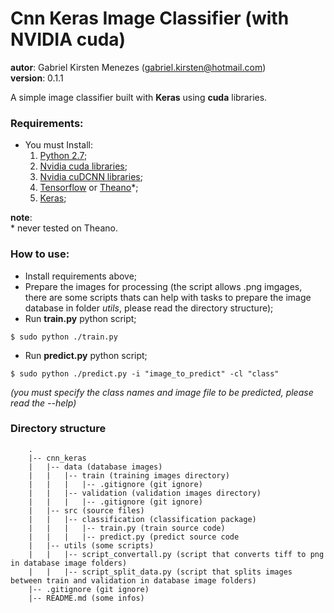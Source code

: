 # __Cnn Keras Image Classifier__ (with NVIDIA cuda)  
__autor__: Gabriel Kirsten Menezes (gabriel.kirsten@hotmail.com)  
__version__: 0.1.1  

A simple image classifier built with __Keras__ using __cuda__ libraries.  

### Requirements:
- You must Install:
    1. [Python 2.7](https://www.python.org/downloads/);
    2. [Nvidia cuda libraries](https://developer.nvidia.com/cuda-downloads);
    3. [Nvidia cuDCNN libraries](https://developer.nvidia.com/cudnn);
    4. [Tensorflow](https://www.tensorflow.org/install/) or [Theano](http://deeplearning.net/software/theano/install.html)\*;
    5. [Keras](https://keras.io/#installation);

**note**:  
\* never tested on Theano.

### How to use:
- Install requirements above;
- Prepare the images for processing (the script allows .png imgages, there are some scripts thats can help with tasks to prepare the image database in folder *utils*, please read the directory structure);
- Run __train.py__ python script;
```
$ sudo python ./train.py
```
- Run __predict.py__ python script;
```
$ sudo python ./predict.py -i "image_to_predict" -cl "class"
```
*(you must specify the class names and image file to be predicted, please read the --help)*

### Directory structure

        .  
        |-- cnn_keras  
        |   |-- data (database images)  
        |   |   |-- train (training images directory)  
        |   |   |   |-- .gitignore (git ignore)
        |   |   |-- validation (validation images directory)  
        |   |   |   |-- .gitignore (git ignore)
        |   |-- src (source files)  
        |   |   |-- classification (classification package)  
        |   |   |   |-- train.py (train source code)  
        |   |   |   |-- predict.py (predict source code  
        |   |-- utils (some scripts)  
        |   |   |-- script_convertall.py (script that converts tiff to png in database image folders)  
        |   |   |-- script_split_data.py (script that splits images between train and validation in database image folders)  
        |-- .gitignore (git ignore)  
        |-- README.md (some infos)  
